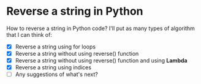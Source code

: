 Reverse a string in Python
=============================

How to reverse a string in Python code?
I'll put as many types of algorithm that I can think of:

- [x] Reverse a string using for loops
- [x] Reverse a string without using reverse() function
- [x] Reverse a string without using reverse() function and using **Lambda**
- [x] Reverse a string using indices
- [ ] Any suggestions of what's next?